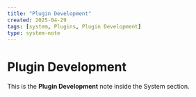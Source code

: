 ```yaml
---
title: "Plugin Development"
created: 2025-04-29
tags: [system, Plugins, Plugin Development]
type: system-note
---
```


# Plugin Development

This is the **Plugin Development** note inside the System section.
